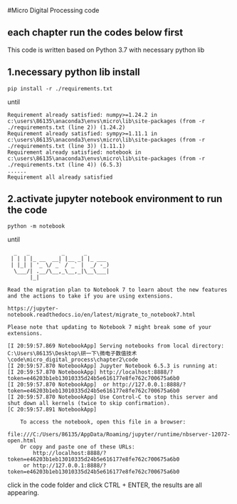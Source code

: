 #Micro Digital Processing code
## each chapter run the codes below first
This code is written based on Python 3.7 with necessary python lib
## 1.necessary python lib install
```
pip install -r ./requirements.txt
```
until
```
Requirement already satisfied: numpy>=1.24.2 in c:\users\86135\anaconda3\envs\micro\lib\site-packages (from -r ./requirements.txt (line 2)) (1.24.2)
Requirement already satisfied: sympy>=1.11.1 in c:\users\86135\anaconda3\envs\micro\lib\site-packages (from -r ./requirements.txt (line 3)) (1.11.1)
Requirement already satisfied: notebook in c:\users\86135\anaconda3\envs\micro\lib\site-packages (from -r ./requirements.txt (line 4)) (6.5.3)
......
Requirement all already satisfied
```
## 2.activate jupyter notebook environment to run the code
```
python -m notebook
```
until
```
  _   _          _      _
 | | | |_ __  __| |__ _| |_ ___
 | |_| | '_ \/ _` / _` |  _/ -_)
  \___/| .__/\__,_\__,_|\__\___|
       |_|

Read the migration plan to Notebook 7 to learn about the new features and the actions to take if you are using extensions.

https://jupyter-notebook.readthedocs.io/en/latest/migrate_to_notebook7.html

Please note that updating to Notebook 7 might break some of your extensions.

[I 20:59:57.869 NotebookApp] Serving notebooks from local directory: C:\Users\86135\Desktop\研一下\微电子数值技术\code\micro_digital_process\chapter2\code
[I 20:59:57.870 NotebookApp] Jupyter Notebook 6.5.3 is running at:
[I 20:59:57.870 NotebookApp] http://localhost:8888/?token=e46203b1eb13010335d24b5e616177e8fe762c700675a6b0
[I 20:59:57.870 NotebookApp]  or http://127.0.0.1:8888/?token=e46203b1eb13010335d24b5e616177e8fe762c700675a6b0
[I 20:59:57.870 NotebookApp] Use Control-C to stop this server and shut down all kernels (twice to skip confirmation).
[C 20:59:57.891 NotebookApp]

    To access the notebook, open this file in a browser:
        file:///C:/Users/86135/AppData/Roaming/jupyter/runtime/nbserver-12072-open.html
    Or copy and paste one of these URLs:
        http://localhost:8888/?token=e46203b1eb13010335d24b5e616177e8fe762c700675a6b0
     or http://127.0.0.1:8888/?token=e46203b1eb13010335d24b5e616177e8fe762c700675a6b0
```
click in the code folder and click CTRL + ENTER, the results are all appearing.